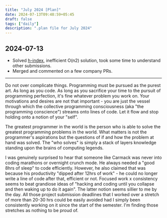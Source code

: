 ```yaml
---
title: "July 2024 [Plan]"
date: 2024-07-13T09:48:59+05:45
draft: false 
tags: ["daily"]
description: ".plan file for July 2024"
---
```


## 2024-07-13

- Solved [h-index](https://leetcode.com/problems/h-index/description/), inefficient O(n2) solution, took some time to understand other submissions.
- Merged and commented on a few company PRs.

---

Do not over complicate things. Programming must be pursued as the purest art. As long as you code. As long as you sacrifice your time to the pursuit of programming perfection, it's fine whatever problem you work on. Your motivations and desires are not that important - you are just the vessel through which the collective programming consciousness (aka "the programming conscience") streams onto lines of code. Let it flow and stop holding onto a notion of your "self". 

The greatest programmer in the world is the person who is able to solve the greatest programming problems in the world. What matters is not the programmer's aspirations but the questions of if and how the problem at hand was solved. The "who solves" is simply a stack of layers knowledge standing upon the brains of computing legends.

I was genuinely surprised to hear that someone like Carmack was never into coding marathons or overnight crunch mode. He always needed a "good 8hrs of sleep" to code efficiently. However, he also claimed that was because his productivity "dipped after 12hrs of work" - he could no longer write a line of code after that, efficient or not. Focused work x consistency seems to beat grandiose ideas of "hacking and coding until you collapse and then waking up to do it again". The latter notion seems sillier to me by the day. All those project submission deadlines that I worked over a stretch of more than 20-30 hrs could be easily avoided had I simply been consistently working on it since the start of the semester. I'm finding those stretches as nothing to be proud of.